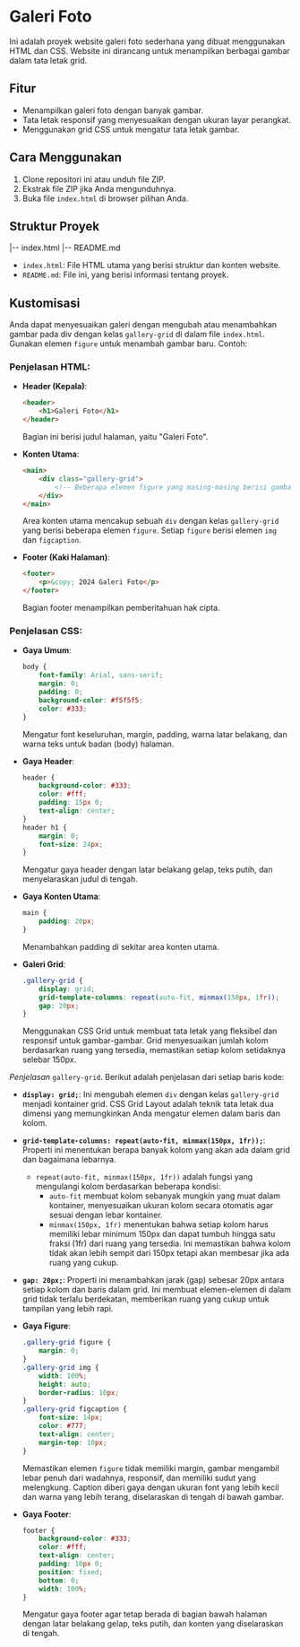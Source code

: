 # Galeri Foto

Ini adalah proyek website galeri foto sederhana yang dibuat menggunakan HTML dan CSS. Website ini dirancang untuk menampilkan berbagai gambar dalam tata letak grid.

## Fitur

- Menampilkan galeri foto dengan banyak gambar.
- Tata letak responsif yang menyesuaikan dengan ukuran layar perangkat.
- Menggunakan grid CSS untuk mengatur tata letak gambar.

## Cara Menggunakan

1. Clone repositori ini atau unduh file ZIP.
2. Ekstrak file ZIP jika Anda mengunduhnya.
3. Buka file `index.html` di browser pilihan Anda.

## Struktur Proyek
|-- index.html
|-- README.md


- `index.html`: File HTML utama yang berisi struktur dan konten website.
- `README.md`: File ini, yang berisi informasi tentang proyek.

## Kustomisasi

Anda dapat menyesuaikan galeri dengan mengubah atau menambahkan gambar pada div dengan kelas `gallery-grid` di dalam file `index.html`. Gunakan elemen `figure` untuk menambah gambar baru. Contoh:

### Penjelasan HTML:

- **Header (Kepala)**:
  ```html
  <header>
      <h1>Galeri Foto</h1>
  </header>
  ```
  Bagian ini berisi judul halaman, yaitu "Galeri Foto".

- **Konten Utama**:
  ```html
  <main>
      <div class="gallery-grid">
          <!-- Beberapa elemen figure yang masing-masing berisi gambar dan caption -->
      </div>
  </main>
  ```
  Area konten utama mencakup sebuah `div` dengan kelas `gallery-grid` yang berisi beberapa elemen `figure`. Setiap `figure` berisi elemen `img` dan `figcaption`.

- **Footer (Kaki Halaman)**:
  ```html
  <footer>
      <p>&copy; 2024 Galeri Foto</p>
  </footer>
  ```
  Bagian footer menampilkan pemberitahuan hak cipta.

### Penjelasan CSS:

- **Gaya Umum**:
  ```css
  body {
      font-family: Arial, sans-serif;
      margin: 0;
      padding: 0;
      background-color: #f5f5f5;
      color: #333;
  }
  ```
  Mengatur font keseluruhan, margin, padding, warna latar belakang, dan warna teks untuk badan (body) halaman.

- **Gaya Header**:
  ```css
  header {
      background-color: #333;
      color: #fff;
      padding: 15px 0;
      text-align: center;
  }
  header h1 {
      margin: 0;
      font-size: 24px;
  }
  ```
  Mengatur gaya header dengan latar belakang gelap, teks putih, dan menyelaraskan judul di tengah.

- **Gaya Konten Utama**:
  ```css
  main {
      padding: 20px;
  }
  ```
  Menambahkan padding di sekitar area konten utama.

- **Galeri Grid**:
  ```css
  .gallery-grid {
      display: grid;
      grid-template-columns: repeat(auto-fit, minmax(150px, 1fr));
      gap: 20px;
  }
  ```
  Menggunakan CSS Grid untuk membuat tata letak yang fleksibel dan responsif untuk gambar-gambar. Grid menyesuaikan jumlah kolom berdasarkan ruang yang tersedia, memastikan setiap kolom setidaknya selebar 150px.

*Penjelasan*
 `gallery-grid`. Berikut adalah penjelasan dari setiap baris kode:

- **`display: grid;`**:
  Ini mengubah elemen `div` dengan kelas `gallery-grid` menjadi kontainer grid. CSS Grid Layout adalah teknik tata letak dua dimensi yang memungkinkan Anda mengatur elemen dalam baris dan kolom.

- **`grid-template-columns: repeat(auto-fit, minmax(150px, 1fr));`**:
  Properti ini menentukan berapa banyak kolom yang akan ada dalam grid dan bagaimana lebarnya. 
  - `repeat(auto-fit, minmax(150px, 1fr))` adalah fungsi yang mengulangi kolom berdasarkan beberapa kondisi:
    - `auto-fit` membuat kolom sebanyak mungkin yang muat dalam kontainer, menyesuaikan ukuran kolom secara otomatis agar sesuai dengan lebar kontainer.
    - `minmax(150px, 1fr)` menentukan bahwa setiap kolom harus memiliki lebar minimum 150px dan dapat tumbuh hingga satu fraksi (1fr) dari ruang yang tersedia. Ini memastikan bahwa kolom tidak akan lebih sempit dari 150px tetapi akan membesar jika ada ruang yang cukup.

- **`gap: 20px;`**:
  Properti ini menambahkan jarak (gap) sebesar 20px antara setiap kolom dan baris dalam grid. Ini membuat elemen-elemen di dalam grid tidak terlalu berdekatan, memberikan ruang yang cukup untuk tampilan yang lebih rapi.

- **Gaya Figure**:
  ```css
  .gallery-grid figure {
      margin: 0;
  }
  .gallery-grid img {
      width: 100%;
      height: auto;
      border-radius: 10px;
  }
  .gallery-grid figcaption {
      font-size: 14px;
      color: #777;
      text-align: center;
      margin-top: 10px;
  }
  ```
  Memastikan elemen `figure` tidak memiliki margin, gambar mengambil lebar penuh dari wadahnya, responsif, dan memiliki sudut yang melengkung. Caption diberi gaya dengan ukuran font yang lebih kecil dan warna yang lebih terang, diselaraskan di tengah di bawah gambar.

- **Gaya Footer**:
  ```css
  footer {
      background-color: #333;
      color: #fff;
      text-align: center;
      padding: 10px 0;
      position: fixed;
      bottom: 0;
      width: 100%;
  }
  ```
  Mengatur gaya footer agar tetap berada di bagian bawah halaman dengan latar belakang gelap, teks putih, dan konten yang diselaraskan di tengah.
